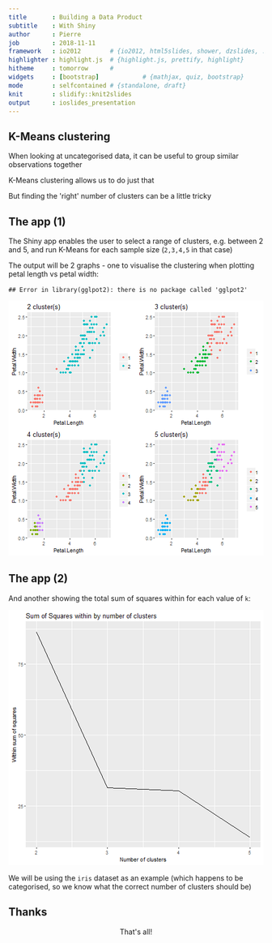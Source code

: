 ```yaml
---
title       : Building a Data Product
subtitle    : With Shiny
author      : Pierre
job         : 2018-11-11
framework   : io2012        # {io2012, html5slides, shower, dzslides, ...}
highlighter : highlight.js  # {highlight.js, prettify, highlight}
hitheme     : tomorrow      # 
widgets     : [bootstrap]            # {mathjax, quiz, bootstrap}
mode        : selfcontained # {standalone, draft}
knit        : slidify::knit2slides
output      : ioslides_presentation
---
```


## K-Means clustering

When looking at uncategorised data, it can be useful to group similar observations together

K-Means clustering allows us to do just that

But finding the 'right' number of clusters can be a little tricky


## The app (1)

The Shiny app enables the user to select a range of clusters, e.g. between 2 and 5, and run K-Means for each sample size (`2,3,4,5` in that case)

The output will be 2 graphs - one to visualise the clustering when plotting petal length vs petal width:


```
## Error in library(gglpot2): there is no package called 'gglpot2'
```

![plot of chunk kmeans](assets/fig/kmeans-1.png)

## The app (2)

And another showing the total sum of squares within for each value of `k`:

![plot of chunk wss](assets/fig/wss-1.png)

We will be using the `iris` dataset as an example (which happens to be categorised, so we know what the correct number of clusters should be)

## Thanks

<center>
That's all!
</center>

